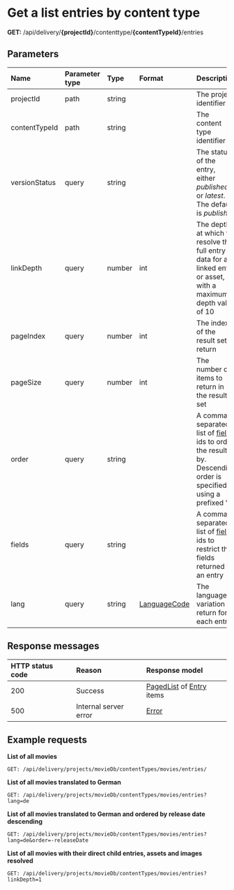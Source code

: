 # Get a list entries by content type

**GET:** /api/delivery/**{projectId}**/contenttype/**{contentTypeId}**/entries

## Parameters

| Name | Parameter type|Type|Format|Description|
|:-|:-|:-|:-|:-|
| projectId | path | string | | The project identifier |
| contentTypeId | path |string | | The content type identifier |
| versionStatus | query | string | | The status of the entry, either *published* or *latest*. The default is *published* |
| linkDepth | query | number | int | The depth at which to resolve the full entry data for a linked entry or asset, with a maximum depth value of 10 |
| pageIndex | query | number | int | The index of the result set to return |
| pageSize | query | number | int | The number of items to return in the result set |
| order | query | string | | A comma-separated list of [field](/model/content-type.md#field) ids to order the results by. Descending order is specified using a prefixed '-' |
| fields | query | string | | A comma-separated list of [field](/model/content-type.md#field) ids to restrict the fields returned for an entry |
| lang | query | string | [LanguageCode](/localization.md) | The language variation to return for each entry |

## Response messages

| HTTP status code | Reason | Response model|
|:-|:-|:-|
| 200 | Success | [PagedList](/model/paged-list.md) of [Entry](/model/entry.md) items |
| 500 | Internal server error | [Error](/errors.md) |

## Example requests

**List of all movies**

```http
GET: /api/delivery/projects/movieDb/contentTypes/movies/entries/
```

**List of all movies translated to German**

```http
GET: /api/delivery/projects/movieDb/contentTypes/movies/entries?lang=de
```

**List of all movies translated to German and ordered by release date descending**

```http
GET: /api/delivery/projects/movieDb/contentTypes/movies/entries?lang=de&order=-releaseDate
```

**List of all movies with their direct child entries, assets and images resolved**

```http
GET: /api/delivery/projects/movieDb/contentTypes/movies/entries?linkDepth=1
```
